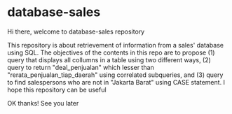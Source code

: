 # database-sales

Hi there, welcome to database-sales repository

This repository is about retrievement of information from a sales' database using SQL.
The objectives of the contents in this repo are to propose
(1) query that displays all collumns in a table using two different ways,
(2) query to return "deal_penjualan" which lesser than "rerata_penjualan_tiap_daerah" using correlated subqueries, and
(3) query to find salespersons who are not in "Jakarta Barat" using CASE statement.
I hope this repository can be useful

OK thanks! See you later
